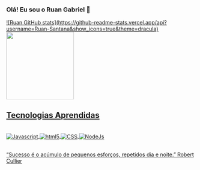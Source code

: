 ### Olá! Eu sou o Ruan Gabriel 👋

 <div>
  <a href="https://github.com/Ruan-Santana">
 ![Ruan GitHub stats](https://github-readme-stats.vercel.app/api?username=Ruan-Santana&show_icons=true&theme=dracula)
   <!--<img src="https://github-readme-stats.vercel.app/api?username=Ruan-Santana&amp;bg_color=30,e96443,904e95&amp;title_color=fff&amp;text_color=#0eaddb;&show_icons=true&include_all_commits=true&count_private=true" style="max-width: 100%;">-->
  <img height="180em" src="https://github-readme-stats.vercel.app/api/top-langs/?username=Ruan-Santana&layout=compact&langs_count=6&theme=dracula"/>
</div>

## Tecnologias Aprendidas

<div style="display: inline_block"><br>
  <img align="center" alt="Javascript" src="https://img.shields.io/badge/JavaScript-323330?style=for-the-badge&logo=javascript&logoColor=F7DF1E">
  <img align="center" alt="html5" src="https://img.shields.io/badge/HTML5-E34F26?style=for-the-badge&logo=html5&logoColor=white">
  <img align="center" alt="CSS" src="https://img.shields.io/badge/CSS3-1572B6?style=for-the-badge&logo=css3&logoColor=white">
  <img align="center" alt="NodeJs" src="https://img.shields.io/badge/Node.js-43853D?style=for-the-badge&logo=node.js&logoColor=white">
</div><br/>

“Sucesso é o acúmulo de pequenos esforços, repetidos dia e noite.”
Robert Cullier 
